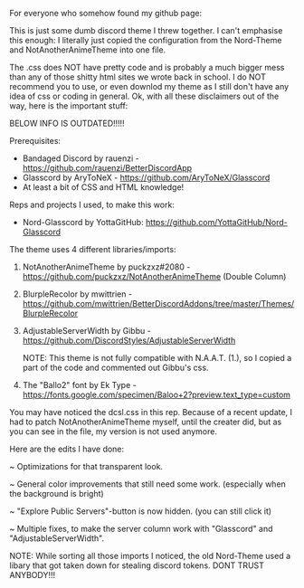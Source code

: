 For everyone who somehow found my github page:

This is just some dumb discord theme I threw together.
I can't emphasise this enough:
I literally just copied the configuration from the Nord-Theme and NotAnotherAnimeTheme into one file.

The .css does NOT have pretty code and is probably a much bigger mess than any of those shitty html sites we wrote back in school.
I do NOT recommend you to use, or even downlod my theme as I still don't have any idea of css or coding in general.
Ok, with all these disclaimers out of the way, here is the important stuff:

BELOW INFO IS OUTDATED!!!!!

Prerequisites:
+ Bandaged Discord by rauenzi - https://github.com/rauenzi/BetterDiscordApp
+ Glasscord by AryToNeX - https://github.com/AryToNeX/Glasscord
+ At least a bit of CSS and HTML knowledge!

Reps and projects I used, to make this work:
- Nord-Glasscord by YottaGitHub: https://github.com/YottaGitHub/Nord-Glasscord

The theme uses 4 different libraries/imports:
1. NotAnotherAnimeTheme by puckzxz#2080 - https://github.com/puckzxz/NotAnotherAnimeTheme   (Double Column)
2. BlurpleRecolor by mwittrien - https://github.com/mwittrien/BetterDiscordAddons/tree/master/Themes/BlurpleRecolor
3. AdjustableServerWidth by Gibbu - https://github.com/DiscordStyles/AdjustableServerWidth
      
      NOTE: This theme is not fully compatible with N.A.A.T. (1.), so I copied a part of the code and commented out Gibbu's css.
4. The "Ballo2" font by Ek Type - https://fonts.google.com/specimen/Baloo+2?preview.text_type=custom

You may have noticed the dcsl.css in this rep. Because of a recent update, I had to patch NotAnotherAnimeTheme myself, until
the creater did, but as you can see in the file, my version is not used anymore.

Here are the edits I have done:

~ Optimizations for that transparent look.

~ General color improvements that still need some work. (especially when the background is bright)

~ "Explore Public Servers"-button is now hidden. (you can still click it)

~ Multiple fixes, to make the server column work with "Glasscord" and "AdjustableServerWidth".

NOTE:
While sorting all those imports I noticed, the old Nord-Theme used a libary that got taken down for stealing discord tokens. DONT TRUST ANYBODY!!!
